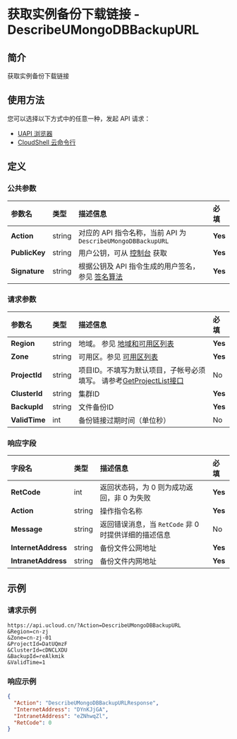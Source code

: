 # 获取实例备份下载链接 - DescribeUMongoDBBackupURL

## 简介

获取实例备份下载链接






## 使用方法

您可以选择以下方式中的任意一种，发起 API 请求：
- [UAPI 浏览器](https://console.ucloud.cn/uapi/detail?id=DescribeUMongoDBBackupURL)
- [CloudShell 云命令行](https://shell.ucloud.cn/)


## 定义

### 公共参数

| 参数名 | 类型 | 描述信息 | 必填 |
|:---|:---|:---|:---|
| **Action**     | string  | 对应的 API 指令名称，当前 API 为 `DescribeUMongoDBBackupURL`                        | **Yes** |
| **PublicKey**  | string  | 用户公钥，可从 [控制台](https://console.ucloud.cn/uapi/apikey) 获取                                             | **Yes** |
| **Signature**  | string  | 根据公钥及 API 指令生成的用户签名，参见 [签名算法](api/summary/signature.md)  | **Yes** |

### 请求参数

| 参数名 | 类型 | 描述信息 | 必填 |
|:---|:---|:---|:---|
| **Region** | string | 地域。 参见 [地域和可用区列表](https://docs.ucloud.cn/api/summary/regionlist) |**Yes**|
| **Zone** | string | 可用区。参见 [可用区列表](https://docs.ucloud.cn/api/summary/regionlist) |**Yes**|
| **ProjectId** | string | 项目ID。不填写为默认项目，子帐号必须填写。 请参考[GetProjectList接口](https://docs.ucloud.cn/api/summary/get_project_list) |No|
| **ClusterId** | string | 集群ID |**Yes**|
| **BackupId** | string | 文件备份ID |**Yes**|
| **ValidTime** | int | 备份链接过期时间（单位秒） |No|

### 响应字段

| 字段名 | 类型 | 描述信息 | 必填 |
|:---|:---|:---|:---|
| **RetCode** | int | 返回状态码，为 0 则为成功返回，非 0 为失败 |**Yes**|
| **Action** | string | 操作指令名称 |**Yes**|
| **Message** | string | 返回错误消息，当 `RetCode` 非 0 时提供详细的描述信息 |No|
| **InternetAddress** | string | 备份文件公网地址 |**Yes**|
| **IntranetAddress** | string | 备份文件内网地址 |**Yes**|




## 示例

### 请求示例
    
```
https://api.ucloud.cn/?Action=DescribeUMongoDBBackupURL
&Region=cn-zj
&Zone=cn-zj-01
&ProjectId=DatUQmzF
&ClusterId=cDNCLXDU
&BackupId=reAlkmik
&ValidTime=1
```

### 响应示例
    
```json
{
  "Action": "DescribeUMongoDBBackupURLResponse",
  "InternetAddress": "DYnKJjGA",
  "IntranetAddress": "eZNhwqZl",
  "RetCode": 0
}
```





